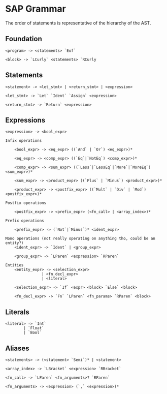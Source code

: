 # SAP Grammar

The order of statements is representative of the hierarchy of the AST.

## Foundation

    <program> -> <statements> `Eof`

    <block> -> `LCurly` <statements> `RCurly


## Statements

    <statement> -> <let_stmt> | <return_stmt> | <expression>

    <let_stmt> -> `Let` `Ident` `Assign` <expression>

    <return_stmt> -> `Return` <expression>

## Expressions

    <expression> -> <bool_expr>

    Infix operations

        <bool_expr> -> <eq_expr> ((`And` | `Or`) <eq_expr>)*

        <eq_expr> -> <comp_expr> ((`Eq`|`NotEq`) <comp_expr>)*

        <comp_expr> -> <sum_expr> ((`Less`|`LessEq`|`More`|`MoreEq`) <sum_expr>)*

        <sum_expr> -> <product_expr> ((`Plus` | `Minus`) <product_expr>)*

        <product_expr> -> <postfix_expr> ((`Mult` | `Div` | `Mod`) <postfix_expr>)*

    Postfix operations

        <postfix_expr> -> <prefix_expr> (<fn_call> | <array_index>)*

    Prefix operations

        <prefix_expr> -> (`Not`|`Minus`)* <ident_expr>

    Mono operations (not really operating on anything tho, could be an entity?)
        <ident_expr> -> `Ident` | <group_expr>

        <group_expr> -> `LParen` <expression> `RParen`

    Entities
        <entity_expr> -> <selection_expr>
                    | <fn_decl_expr>
                    | <literal>

        <selection_expr> -> `If` <expr> <block> `Else` <block>

        <fn_decl_expr> -> `Fn` `LParen` <fn_params> `RParen` <block>

## Literals 

    <literal> -> `Int`
            | `Float`
            | `Bool`

## Aliases

    <statements> -> (<statement> `Semi`)* | <statement>

    <array_index> -> `LBracket` <expression> `RBracket`

    <fn_call> -> `LParen` <fn_arguments>? `RParen`

    <fn_arguments> -> <expression> (`,` <expression>)*

